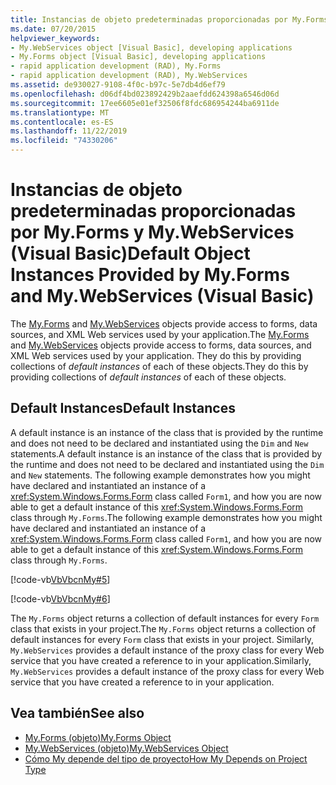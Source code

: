 ```yaml
---
title: Instancias de objeto predeterminadas proporcionadas por My.Forms y My.WebServices
ms.date: 07/20/2015
helpviewer_keywords:
- My.WebServices object [Visual Basic], developing applications
- My.Forms object [Visual Basic], developing applications
- rapid application development (RAD), My.Forms
- rapid application development (RAD), My.WebServices
ms.assetid: de930027-9108-4f0c-b97c-5e7db4d6ef79
ms.openlocfilehash: d06df4bd023892429b2aaefdd624398a6546d06d
ms.sourcegitcommit: 17ee6605e01ef32506f8fdc686954244ba6911de
ms.translationtype: MT
ms.contentlocale: es-ES
ms.lasthandoff: 11/22/2019
ms.locfileid: "74330206"
---
```

# <a name="default-object-instances-provided-by-myforms-and-mywebservices-visual-basic"></a><span data-ttu-id="7ba3b-102">Instancias de objeto predeterminadas proporcionadas por My.Forms y My.WebServices (Visual Basic)</span><span class="sxs-lookup"><span data-stu-id="7ba3b-102">Default Object Instances Provided by My.Forms and My.WebServices (Visual Basic)</span></span>

<span data-ttu-id="7ba3b-103">The [My.Forms](../../../visual-basic/language-reference/objects/my-forms-object.md) and [My.WebServices](../../../visual-basic/language-reference/objects/my-webservices-object.md) objects provide access to forms, data sources, and XML Web services used by your application.</span><span class="sxs-lookup"><span data-stu-id="7ba3b-103">The [My.Forms](../../../visual-basic/language-reference/objects/my-forms-object.md) and [My.WebServices](../../../visual-basic/language-reference/objects/my-webservices-object.md) objects provide access to forms, data sources, and XML Web services used by your application.</span></span> <span data-ttu-id="7ba3b-104">They do this by providing collections of *default instances* of each of these objects.</span><span class="sxs-lookup"><span data-stu-id="7ba3b-104">They do this by providing collections of *default instances* of each of these objects.</span></span>  
  
## <a name="default-instances"></a><span data-ttu-id="7ba3b-105">Default Instances</span><span class="sxs-lookup"><span data-stu-id="7ba3b-105">Default Instances</span></span>  

 <span data-ttu-id="7ba3b-106">A default instance is an instance of the class that is provided by the runtime and does not need to be declared and instantiated using the `Dim` and `New` statements.</span><span class="sxs-lookup"><span data-stu-id="7ba3b-106">A default instance is an instance of the class that is provided by the runtime and does not need to be declared and instantiated using the `Dim` and `New` statements.</span></span> <span data-ttu-id="7ba3b-107">The following example demonstrates how you might have declared and instantiated an instance of a <xref:System.Windows.Forms.Form> class called `Form1`, and how you are now able to get a default instance of this <xref:System.Windows.Forms.Form> class through `My.Forms`.</span><span class="sxs-lookup"><span data-stu-id="7ba3b-107">The following example demonstrates how you might have declared and instantiated an instance of a <xref:System.Windows.Forms.Form> class called `Form1`, and how you are now able to get a default instance of this <xref:System.Windows.Forms.Form> class through `My.Forms`.</span></span>  
  
 [!code-vb[VbVbcnMy#5](~/samples/snippets/visualbasic/VS_Snippets_VBCSharp/VbVbcnMy/VB/Class1.vb#5)]  
  
 [!code-vb[VbVbcnMy#6](~/samples/snippets/visualbasic/VS_Snippets_VBCSharp/VbVbcnMy/VB/Class1.vb#6)]  
  
 <span data-ttu-id="7ba3b-108">The `My.Forms` object returns a collection of default instances for every `Form` class that exists in your project.</span><span class="sxs-lookup"><span data-stu-id="7ba3b-108">The `My.Forms` object returns a collection of default instances for every `Form` class that exists in your project.</span></span> <span data-ttu-id="7ba3b-109">Similarly, `My.WebServices` provides a default instance of the proxy class for every Web service that you have created a reference to in your application.</span><span class="sxs-lookup"><span data-stu-id="7ba3b-109">Similarly, `My.WebServices` provides a default instance of the proxy class for every Web service that you have created a reference to in your application.</span></span>  
  
## <a name="see-also"></a><span data-ttu-id="7ba3b-110">Vea también</span><span class="sxs-lookup"><span data-stu-id="7ba3b-110">See also</span></span>

- [<span data-ttu-id="7ba3b-111">My.Forms (objeto)</span><span class="sxs-lookup"><span data-stu-id="7ba3b-111">My.Forms Object</span></span>](../../../visual-basic/language-reference/objects/my-forms-object.md)
- [<span data-ttu-id="7ba3b-112">My.WebServices (objeto)</span><span class="sxs-lookup"><span data-stu-id="7ba3b-112">My.WebServices Object</span></span>](../../../visual-basic/language-reference/objects/my-webservices-object.md)
- [<span data-ttu-id="7ba3b-113">Cómo My depende del tipo de proyecto</span><span class="sxs-lookup"><span data-stu-id="7ba3b-113">How My Depends on Project Type</span></span>](../../../visual-basic/developing-apps/development-with-my/how-my-depends-on-project-type.md)

